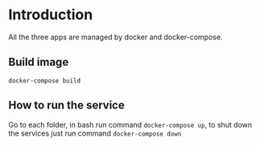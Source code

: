 # Introduction
All the three apps are managed by docker and docker-compose.

## Build image
`docker-compose build`
## How to run the service
Go to each folder, in bash run command `docker-compose up`, to shut down the services just run command `docker-compose down`